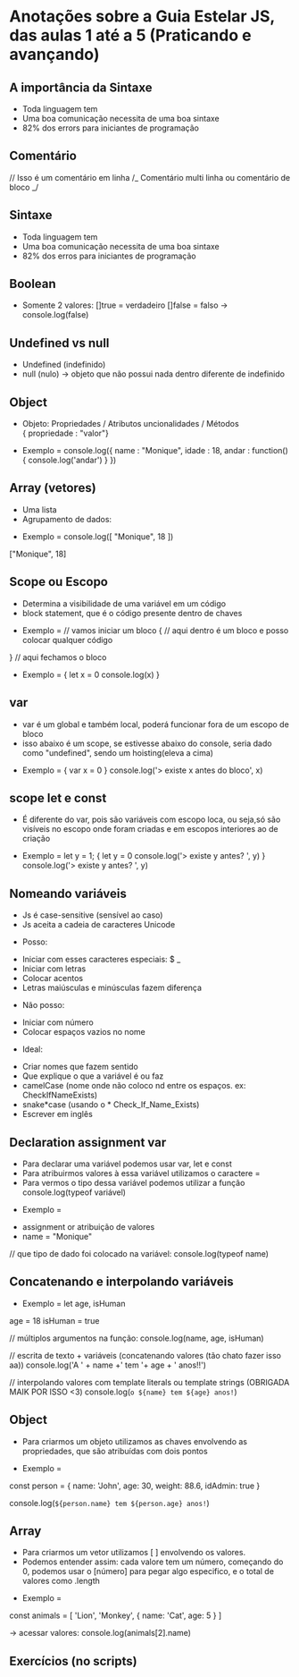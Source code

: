 # Anotações sobre a Guia Estelar JS, das aulas 1 até a 5 (Praticando e avançando)

## A importância da Sintaxe

-   Toda linguagem tem
-   Uma boa comunicação necessita de uma boa sintaxe
-   82% dos errors para iniciantes de programação

## Comentário

// Isso é um comentário em linha
/_ Comentário multi linha
ou
comentário de bloco
_/

## Sintaxe

-   Toda linguagem tem
-   Uma boa comunicação necessita de uma boa sintaxe
-   82% dos erros para iniciantes de programação

## Boolean

-   Somente 2 valores:
    []true = verdadeiro
    []false = falso
    -> console.log(false)

## Undefined vs null

-   Undefined (indefinido)
-   null (nulo) -> objeto que não possui nada dentro diferente de indefinido

## Object

-   Objeto:
    Propriedades / Atributos
    uncionalidades / Métodos  
    { propriedade : "valor"}

*   Exemplo =
    console.log({
    name : "Monique",
    idade : 18,
    andar : function(){
    console.log('andar')
    }
    })

## Array (vetores)

-   Uma lista
-   Agrupamento de dados:

*   Exemplo =
    console.log([
    "Monique",
    18
    ])

["Monique", 18]

## Scope ou Escopo

-   Determina a visibilidade de uma variável em um código
-   block statement, que é o código presente dentro de chaves

*   Exemplo =
    // vamos iniciar um bloco
    {
    // aqui dentro é um bloco e posso colocar qualquer código

} // aqui fechamos o bloco

-   Exemplo =
    {
    let x = 0
    console.log(x)
    }

## var

-   var é um global e também local, poderá funcionar fora de um escopo de bloco
-   isso abaixo é um scope, se estivesse abaixo do console, seria dado como "undefined", sendo um hoisting(eleva a cima)

*   Exemplo =
    {
    var x = 0
    }
    console.log('> existe x antes do bloco', x)

## scope let e const

-   É diferente do var, pois são variáveis com escopo loca, ou seja,só são visíveis no escopo onde foram criadas e em escopos interiores ao de criação

*   Exemplo =
    let y = 1;
    {
    let y = 0
    console.log('> existe y antes? ', y)
    }
    console.log('> existe y antes? ', y)

## Nomeando variáveis

-   Js é case-sensitive (sensível ao caso)
-   Js aceita a cadeia de caracteres Unicode

*   Posso:

-   Iniciar com esses caracteres especiais: $ \_
-   Iniciar com letras
-   Colocar acentos
-   Letras maiúsculas e minúsculas fazem diferença

*   Não posso:

-   Iniciar com número
-   Colocar espaços vazios no nome

*   Ideal:

-   Criar nomes que fazem sentido
-   Que explique o que a variável é ou faz
-   camelCase (nome onde não coloco nd entre os espaços. ex: CheckIfNameExists)
-   snake*case (usando o * Check_If_Name_Exists)
-   Escrever em inglês

## Declaration assignment var

-   Para declarar uma variável podemos usar var, let e const
-   Para atribuirmos valores à essa variável utilizamos o caractere =
-   Para vermos o tipo dessa variável podemos utilizar a função console.log(typeof variável)

*   Exemplo =

-   assignment or atribuição de valores
-   name = "Monique"

// que tipo de dado foi colocado na variável:
console.log(typeof name)

## Concatenando e interpolando variáveis

-   Exemplo =
    let age, isHuman

age = 18
isHuman = true

// múltiplos argumentos na função:
console.log(name, age, isHuman)

// escrita de texto + variáveis (concatenando valores (tão chato fazer isso aa))
console.log('A ' + name +' tem '+ age + ' anos!!')

// interpolando valores com template literals ou template strings (OBRIGADA MAIK POR ISSO <3)
console.log(`o ${name} tem ${age} anos!`)

## Object

-   Para criarmos um objeto utilizamos as chaves envolvendo as propriedades, que são atribuídas com dois pontos

*   Exemplo =

const person = {
name: 'John',
age: 30,
weight: 88.6,
idAdmin: true
}

console.log(`${person.name} tem ${person.age} anos!`)

## Array

-   Para criarmos um vetor utilizamos [ ] envolvendo os valores.
-   Podemos entender assim: cada valore tem um número, começando do 0, podemos usar o [número] para pegar algo especifico, e o total de valores como .length

*   Exemplo =

const animals = [
'Lion',
'Monkey',
{
name: 'Cat',
age: 5
}
]

-> acessar valores: console.log(animals[2].name)

## Exercícios (no scripts)
